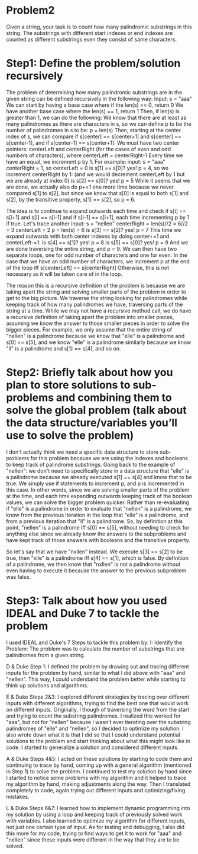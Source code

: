 # Problem2

Given a string, your task is to count how many palindromic substrings in this string. 
The substrings with different start indexes or end indexes are counted as different substrings even they consist of same characters. 

# Step1: Define the problem/solution recursively

The problem of determining how many palindromic substrings are in the given string can be defined recursively in the following way:
Input: s = "aaa"
We can start by having a base case where if the len(s) == 0, return 0
We have another base case where the len(s) == 1, return 1
Then, if len(s) is greater than 1, we can do the following:
We know that there are at least as many palindromes as there are characters in s, so we can define p to be the number of palindromes in s to be: p = len(s)
Then, starting at the center index of s, we can compare if s[center] == s[center+1] and s[center] == s[center-1], and if s[center-1] == s[center+1]:
We must have two center pointers: centerLeft and centerRight (for the cases of even and odd numbers of characters), where centerLeft = centerRight-1
Every time we have an equal, we increment p by 1. For example: input: s = "aaa"
centerRight = 1, so centerLeft = 0
is s[1] == s[0]? yes! p = 4, so we increment centerRight by 1: (and we would decrement centerLeft by 1 but we are already at index 0)
is s[2] == s[0]? yes! p = 5
While it seems that we are done, we actually also do p+=1 one more time because we never compared s[1] to s[2], but since we know that s[0] is equal to both s[1] and s[2], by the transitive property, s[1] == s[2], so p = 6.

The idea is to continue to expand outwards each time and check if s[i] == s[i+1] and s[i] == s[i-1] and if s[i-1] == s[i+1], each time incrementing p by 1 if true. Let's trace another input: s = "nellen"
centerRight = len(s)//2 = 6//2 = 3
centerLeft = 2
p = len(s) = 6
is s[3] == s[2]? yes! p = 7
This time we expand outwards with both center indexes by doing center+=1 and centerLeft-=1:
is s[4] == s[1]? yes! p = 8
is s[5] == s[0]? yes! p = 9
And we are done traversing the entire string, and p = 9.
We can then have two separate loops, one for odd number of characters and one for even. 
In the case that we have an odd number of characters, we increment p at the end of the loop iff 
s[centerLeft] == s[centerRight]
Otherwise, this is not necessary as it will be taken care of in the loop. 

The reason this is a recursive definition of the problem is because we are taking apart the string and solving smaller parts of the problem in order to get to the big picture. We traverse the string looking for palindromes while keeping track of how many palindromes we have, traversing parts of the string at a time. 
While we may not have a recursive method call, we do have a recursive definition of taking apart the problem into smaller pieces, assuming we know the answer to those smaller pieces in order to solve the bigger pieces. For example, we only assume that the entire string of "nellen" is a palindrome because we know that "elle" is a palindrome and s[0] == s[5], and we know "elle" is a palindrome similarly because we know "ll" is a palindrome and s[1] == s[4], and so on. 

# Step2: Briefly talk about how you plan to store solutions to sub-problems and combining them to solve the global problem (talk about the data structure/variables you’ll use to solve the problem)

I don't actually think we need a specific data structure to store sub-problems for this problem because we are using the indexes and booleans to keep track of palindrome substrings. Going back to the example of "nellen": we don't need to specifically store in a data structure that "elle" is a palindrome because we already executed s[1] == s[4] and know that to be true. We simply use if statements to increment p, and p is incremented in this case.
In other words, since we are solving smaller parts of the problem at the time, and each time expanding outwards keeping track of the boolean values, we can solve the bigger problem quicker. Rather than re-evaluating if "elle" is a palindrome in order to evaluate that "nellen" is a palindrome, we know from the previous iteration in the loop that "elle" is a palindrome, and from a previous iteration that "ll" is a palindrome. So, by definition at this point, "nellen" is a palindrome iff s[0] == s[5], without needing to check for anything else since we already know the answers to the subproblems and have kept track of those answers with booleans and the transitive property. 

So let's say that we have "nxllen" instead. We execute s[3] == s[2] to be true, then "xlle" is a palindrome iff s[4] == s[1], which is false. By definition of a palindrome, we then know that "nxllen" is not a palindrome without even having to execute it because the answer to the previous subproblem was false. 

# Step3: Talk about how you used IDEAL and Duke 7 to tackle the problem

I used IDEAL and Duke's 7 Steps to tackle this problem by:
I: Identify the Problem: The problem was to calculate the number of substrings that are palindromes from a given string.

D & Duke Step 1: I defined the problem by drawing out and tracing different inputs for the problem by hand, similar to what I did above with "aaa" and "nellen". This way, I could understand the problem better while starting to think up solutions and algorithms. 

E & Duke Steps 2&3: I explored different strategies by tracing over different inputs with different algorithms, trying to find the best one that would work on different inputs. Originally, I though of traversing the word from the start and trying to count the substring palindromes. I realized this worked for "aaa", but not for "nellen" because I wasn't ever iterating over the substring palindromes of "elle" and "nellen", so I decided to optimize my solution. I also wrote down what it is that I did so that I could understand potential solutions to the problem and start thinking about what this might look like in code. I started to generalize a solution and considered different inputs. 

A & Duke Steps 4&5: I acted on these solutions by starting to code them and continuing to trace by hand, coming up with a general algorithm (mentioned in Step 1) to solve the problem. I continued to test my solution by hand since I started to notice some problems with my algorithm and it helped to trace my algorithm by hand, making adjustments along the way. Then I translated completely to code, again trying out different inputs and optimizing/fixing mistakes. 

L & Duke Steps 6&7: I learned how to implement dynamic programming into my solution by using a loop and keeping track of previously solved work with variables. I also learned to optimize my algorithm for different inputs, not just one certain type of input. As for testing and debugging, I also did this more for my code, trying to find ways to get it to work for "aaa" and "nellen" since these inputs were different in the way that they are to be solved. 
